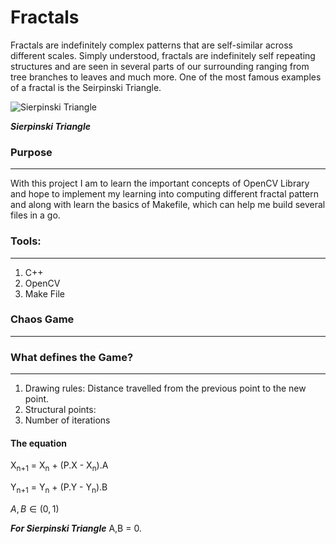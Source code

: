 # Fractals
Fractals are indefinitely complex patterns that are self-similar across different scales. Simply understood, fractals are indefinitely self repeating structures and are seen in several parts of our surrounding ranging from tree branches to leaves and much more. One of the most famous examples of a fractal is the Seirpinski Triangle.


![Sierpinski Triangle](https://user-images.githubusercontent.com/73461832/126078961-1d25edb2-a787-4c7d-9c57-ca17de314baa.png)

***Sierpinski Triangle***


### Purpose
---
With this project I am to learn the important concepts of OpenCV Library and hope to implement my learning into computing different fractal pattern and along with learn the basics of Makefile, which can help me build several files in a go.

### Tools:
---
1. C++
2. OpenCV
3. Make File

### Chaos Game
---
### What defines the Game?
---
1. Drawing rules: Distance travelled from the previous point to the new point.
2. Structural points: 
3. Number of iterations

#### The equation
X<sub>n+1</sub> = X<sub>n</sub> + (P.X - X<sub>n</sub>).A

Y<sub>n+1</sub> = Y<sub>n</sub> + (P.Y - Y<sub>n</sub>).B

$A,B \in (0,1)$

***For Sierpinski Triangle*** A,B = 0.